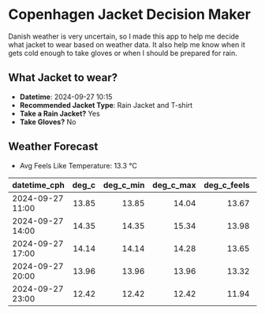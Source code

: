 
# Copenhagen Jacket Decision Maker

Danish weather is very uncertain, so I made this app to help me decide what jacket to wear based on weather data. 
It also help me know when it gets cold enough to take gloves or when I should be prepared for rain.

## What Jacket to wear?

- **Datetime**: 2024-09-27 10:15
- **Recommended Jacket Type**: Rain Jacket and T-shirt
- **Take a Rain Jacket?** Yes
- **Take Gloves?** No

## Weather Forecast
- Avg Feels Like Temperature: 13.3 °C

| datetime_cph     |   deg_c |   deg_c_min |   deg_c_max |   deg_c_feels | weather   | wind   | rain   |
|:-----------------|--------:|------------:|------------:|--------------:|:----------|:-------|:-------|
| 2024-09-27 11:00 |   13.85 |       13.85 |       14.04 |         13.67 | Rain      | High   | Low    |
| 2024-09-27 14:00 |   14.35 |       14.35 |       15.34 |         13.98 | Clouds    | High   | None   |
| 2024-09-27 17:00 |   14.14 |       14.14 |       14.28 |         13.65 | Rain      | High   | Low    |
| 2024-09-27 20:00 |   13.96 |       13.96 |       13.96 |         13.32 | Rain      | High   | Low    |
| 2024-09-27 23:00 |   12.42 |       12.42 |       12.42 |         11.94 | Rain      | High   | Low    |
        